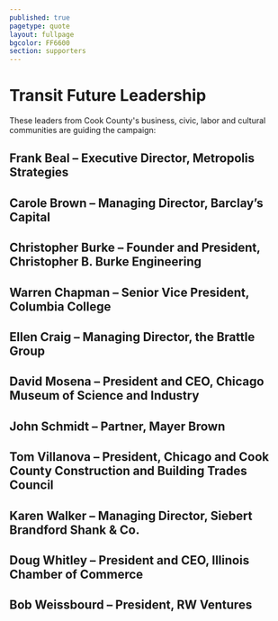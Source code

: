 ```yaml
---
published: true
pagetype: quote
layout: fullpage
bgcolor: FF6600
section: supporters
---
```


# Transit Future Leadership 

These leaders from Cook County's business, civic, labor and cultural communities are guiding the campaign:

## Frank Beal – Executive Director, Metropolis Strategies
## Carole Brown – Managing Director, Barclay’s Capital
## Christopher Burke – Founder and President, Christopher B. Burke Engineering
## Warren Chapman – Senior Vice President, Columbia College
## Ellen Craig – Managing Director, the Brattle Group
## David Mosena – President and CEO, Chicago Museum of Science and Industry
## John Schmidt – Partner, Mayer Brown
## Tom Villanova – President, Chicago and Cook County Construction and Building Trades Council
## Karen Walker – Managing Director, Siebert Brandford Shank & Co.
## Doug Whitley – President and CEO, Illinois Chamber of Commerce
## Bob Weissbourd – President, RW Ventures
